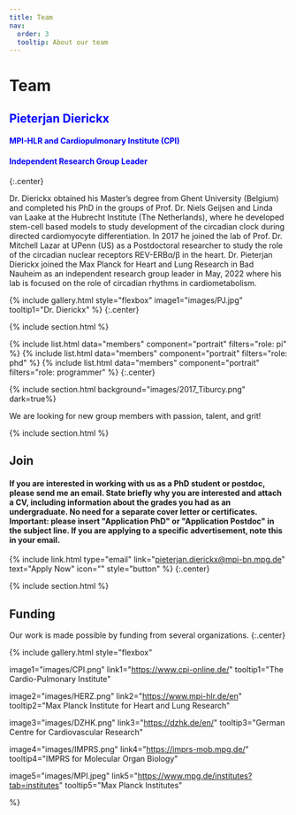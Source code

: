 ```yaml
---
title: Team
nav:
  order: 3
  tooltip: About our team
---
```


# <i class="fas fa-users"></i>Team

## <span style="color: blue;">Pieterjan Dierickx</span> 
#### <span style="color: blue;">MPI-HLR and Cardiopulmonary Institute (CPI)</span> 
#### <span style="color: blue;">Independent Research Group Leader</span> 
{:.center}

Dr. Dierickx obtained his Master’s degree from Ghent University (Belgium) and completed his PhD in the groups of Prof. Dr. Niels Geijsen and Linda van Laake at the Hubrecht Institute (The Netherlands), where he developed stem-cell based models to study development of the circadian clock during directed cardiomyocyte differentiation. In 2017 he joined the lab of Prof. Dr. Mitchell Lazar at UPenn (US) as a Postdoctoral researcher to study the role of the circadian nuclear receptors REV-ERBα/β in the heart. Dr. Pieterjan Dierickx joined the Max Planck for Heart and Lung Research in Bad Nauheim as an independent research group leader in May, 2022 where his lab is focused on the role of circadian rhythms in cardiometabolism. 

{% include gallery.html style="flexbox"
image1="images/PJ.jpg" tooltip1="Dr. Dierickx"
%}
{:.center}


{% include section.html %}

{%
  include list.html
  data="members"
  component="portrait"
  filters="role: pi"
%}
{%
  include list.html
  data="members"
  component="portrait"
  filters="role: phd"
%}
{%
  include list.html
  data="members"
  component="portrait"
  filters="role: programmer"
%}
{:.center}

{% include section.html background="images/2017_Tiburcy.png" dark=true%}

We are looking for new group members with passion, talent, and grit!

{% include section.html %}

## Join

#### If you are interested in working with us as a PhD student or postdoc, please send me an email. State briefly why you are interested and attach a CV, including information about the grades you had as an undergraduate. No need for a separate cover letter or certificates. Important: please insert "Application PhD" or "Application Postdoc" in the subject line. If you are applying to a specific advertisement, note this in your email.

{% include link.html type="email" link="pieterjan.dierickx@mpi-bn.mpg.de" text="Apply Now" icon="" style="button" %}
{:.center}


{% include section.html %}

## Funding

Our work is made possible by funding from several organizations.
{:.center}

{%
  include gallery.html
  style="flexbox"

  image1="images/CPI.png"
  link1="https://www.cpi-online.de/"
  tooltip1="The Cardio-Pulmonary Institute"

  image2="images/HERZ.png"
  link2="https://www.mpi-hlr.de/en"
  tooltip2="Max Planck Institute for Heart and Lung Research"

  image3="images/DZHK.png"
  link3="https://dzhk.de/en/"
  tooltip3="German Centre for Cardiovascular Research"

  image4="images/IMPRS.png"
  link4="https://imprs-mob.mpg.de/"
  tooltip4="IMPRS for Molecular Organ Biology"

  image5="images/MPI.jpeg"
  link5="https://www.mpg.de/institutes?tab=institutes"
  tooltip5="Max Planck Institutes"
  
  %}
